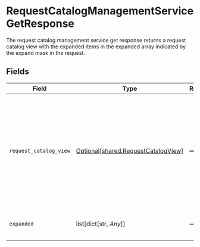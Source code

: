 # RequestCatalogManagementServiceGetResponse

The request catalog management service get response returns a request catalog view with the expanded items in the expanded array indicated by the expand mask in the request.


## Fields

| Field                                                                                                                    | Type                                                                                                                     | Required                                                                                                                 | Description                                                                                                              |
| ------------------------------------------------------------------------------------------------------------------------ | ------------------------------------------------------------------------------------------------------------------------ | ------------------------------------------------------------------------------------------------------------------------ | ------------------------------------------------------------------------------------------------------------------------ |
| `request_catalog_view`                                                                                                   | [Optional[shared.RequestCatalogView]](undefined/models/shared/requestcatalogview.md)                                     | :heavy_minus_sign:                                                                                                       | The request catalog view contains the serialized request catalog and paths to objects referenced by the request catalog. |
| `expanded`                                                                                                               | list[dict[str, *Any*]]                                                                                                   | :heavy_minus_sign:                                                                                                       | List of serialized related objects.                                                                                      |